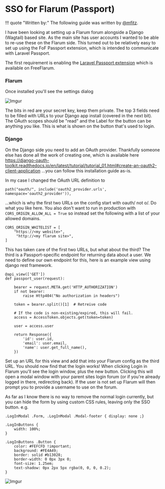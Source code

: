 # SSO for Flarum (Passport)

!!! quote "Written by:"
    The following guide was written by [@mfitz](https://discuss.flarum.org/d/23687-django-single-sign-on-sso-using-fof-passport).

I have been looking at setting up a Flarum forum alongside a Django (Wagtail) based site. As the main site has user accounts I wanted to be able to re-use these on the Flarum side.  This turned out to be relatively easy to set up using the FoF Passport extension, which is intended to communicate with Laravel Passport.

The first requirement is enabling the [Laravel Passport extension](https://discuss.flarum.org/d/5203-fof-passport-the-laravel-passport-oauth-extension) which is available on FreeFlarum.

### Flarum

Once installed you'll see the settings dialog

![Imgur](https://i.imgur.com/HXMX9zd.png)

The bits in red are your secret key, keep them private. The top 3 fields need to be filled with URLs to your Django app install (covered in the next bit). The OAuth scopes should be "read" and the Label for the button can be anything you like. This is what is shown on the button that's used to login.

### Django

On the Django side you need to add an OAuth provider. Thankfully someone else has done all the work of creating one, which is available here https://django-oauth-toolkit.readthedocs.io/en/latest/tutorial/tutorial_01.html#create-an-oauth2-client-application  ...you can follow this installation guide as-is.

In my case I changed the OAuth URL definition to

    path("oauth/", include('oauth2_provider.urls', namespace='oauth2_provider')),

...which is why the first two URLs on the config start with oauth/ not o/. Do what you like here. You also don't want to run in production with `CORS_ORIGIN_ALLOW_ALL = True` so instead set the following with a list of your allowed domains.

    CORS_ORIGIN_WHITELIST = [                                                                                                   
        "https://<my website>",
         "http://<my flarum site>",
    ]                                                                                                                             

This has taken care of the first two URLs, but what about the third? The third is a Passport-specific endpoint for returning data about a user. We need to define our own endpoint for this, here is an example view using django rest framework.

    @api_view(['GET'])
    def passport_user(request):

        bearer = request.META.get('HTTP_AUTHORIZATION')
        if not bearer:
            raise Http404("No authorization in headers")

        token = bearer.split()[1]  # Retreive code

        # If the code is non-existing/expired, this will fail.
        access = AccessToken.objects.get(token=token)

        user = access.user

        return Response({
            'id': user.id,
            'email': user.email,
            'name': user.get_full_name(),
        })

Set up an URL for this view and add that into your Flarum config as the third URL. You should now find that the login works! When clicking Login in Flarum you'll see the login window, plus the new button. Clicking this will open a modal window with your parent sites login forum (or if you're already logged in there, redirecting back). If the user is not set up Flarum will then prompt you to provide a username to use on the forum.

As far as I know there is no way to remove the normal login currently, but you can hide the form by using custom CSS rules, leaving only the SSO button. e.g.


    .LogInModal .Form, .LogInModal .Modal-footer { display: none ;}

    .LogInButtons {
        width: 100%;
    }

    .LogInButtons .Button {
        color: #FEFCFD !important;
        background: #FE4A49;
        border: solid #b13028;
        border-width: 0 0px 3px 0;
        font-size: 1.25em;
        text-shadow: 0px 2px 5px rgba(0, 0, 0, 0.2);
    }

![Imgur](https://i.imgur.com/IEfBtlx.png)
